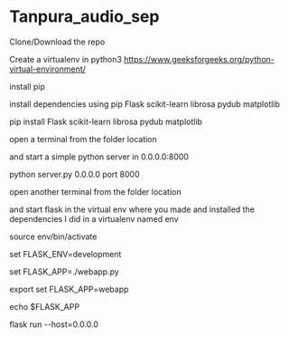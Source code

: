 # Tanpura_audio_sep

Clone/Download the repo 

Create a virtualenv in python3
https://www.geeksforgeeks.org/python-virtual-environment/

install pip


install dependencies using pip
        Flask 
        scikit-learn 
        librosa 
        pydub 
        matplotlib


pip install Flask scikit-learn librosa pydub matplotlib 

open a terminal from the folder location

and start a simple python server in 0.0.0.0:8000

python server.py 0.0.0.0 port 8000

open another terminal from the folder location

and start flask in the virtual env where you made and installed the dependencies  I did in a virtualenv named env

source env/bin/activate

set FLASK_ENV=development

set FLASK_APP=./webapp.py

export set FLASK_APP=webapp

echo $FLASK_APP

flask run --host=0.0.0.0




